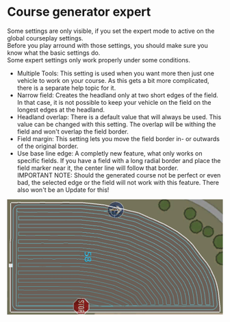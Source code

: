 # Course generator expert
  
Some settings are only visible, if you set the expert mode to active on the global courseplay settings.  
Before you play arround with those settings, you should make sure you know what the basic settings do.  
Some expert settings only work properly under some conditions.  
  
- Multiple Tools: This setting is used when you want more then just one vehicle to work on your course. As this gets a bit more complicated, there is a separate help topic for it.  
- Narrow field: Creates the headland only at two short edges of the field. In that case, it is not possible to keep your vehicle on the field on the longest edges at the headland.  
- Headland overlap: There is a default value that will always be used. This value can be changed with this setting. The overlap will be withing the field and won't overlap the field border.  
- Field margin: This setting lets you move the field border in- or outwards of the original border.  
- Use base line edge: A completly new feature, what only works on specific fields. If you have a field with a long radial border and place the field marker near it, the center line will follow that border.  
IMPORTANT NOTE: Should the generated course not be perfect or even bad, the selected edge or the field will not work with this feature. There also won't be an Update for this!  


![Image](../assets/images/baseedge_0_0_1020_545.png)

